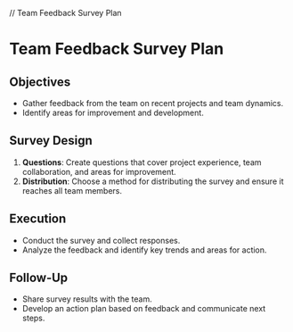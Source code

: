 // Team Feedback Survey Plan
# Team Feedback Survey Plan

## Objectives
- Gather feedback from the team on recent projects and team dynamics.
- Identify areas for improvement and development.

## Survey Design
1. **Questions**: Create questions that cover project experience, team collaboration, and areas for improvement.
2. **Distribution**: Choose a method for distributing the survey and ensure it reaches all team members.

## Execution
- Conduct the survey and collect responses.
- Analyze the feedback and identify key trends and areas for action.

## Follow-Up
- Share survey results with the team.
- Develop an action plan based on feedback and communicate next steps.